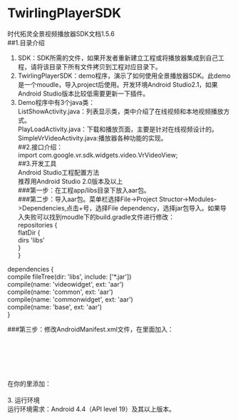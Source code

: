 # TwirlingPlayerSDK
时代拓灵全景视频播放器SDK文档1.5.6<br/>
##1.目录介绍<br/>
  1)	SDK：SDK所需的文件，如果开发者重新建立工程或将播放器集成到自己工程，请将该目录下所有文件拷贝到工程对应目录下。<br/>
  2)	TwirlingPlayerSDK：demo程序，演示了如何使用全景播放器SDK。此demo是一个moudle，导入project后使用。开发环境Android Studio2.1，如果Android Studio版本比较低需要更新一下插件。<br/>
  3)	Demo程序中有3个java类：<br/>
    ListShowActivity.java：列表显示类，类中介绍了在线视频和本地视频播放方式。<br/>
    PlayLoadActivity.java：下载和播放页面，主要是针对在线视频设计的。<br/>
    SimpleVrVideoActivity.java:播放器各种功能的实现。<br/>
##2.接口介绍：<br/>
  import com.google.vr.sdk.widgets.video.VrVideoView;<br/>
##3.开发工具<br/>
  Android Studio工程配置方法<br/>
  推荐用Android Studio 2.0版本及以上<br/>
###第一步：在工程app/libs目录下放入aar包。<br/>
###第二步：导入aar包。菜单栏选择File->Project Structor->Modules->Dependencies,点击+号，选择File dependency，选择jar包导入。如果导入失败可以找到moudle下的build.gradle文件进行修改：<br/>
repositories {<br/>
    flatDir {<br/>
      dirs 'libs'<br/>
    }<br/>
}<br/>
<p></p>
dependencies {<br/>
    compile fileTree(dir: 'libs', include: ['*.jar'])<br/>
    compile(name: 'videowidget', ext: 'aar')<br/>
    compile(name: 'common', ext: 'aar')<br/>
    compile(name: 'commonwidget', ext: 'aar')<br/>
    compile(name: 'base', ext: 'aar')<br/>
}<br/>
<p></p>
###第三步：修改AndroidManifest.xml文件，在里面加入：<br/>
<!-- These permissions are used by Google VR SDK to get the best Google VR headset profiles. !-->
<uses-permission android:name="android.permission.INTERNET" /><br/>
<uses-permission android:name="android.permission.ACCESS_NETWORK_STATE" /><br/>
<uses-permission android:name="android.permission.READ_EXTERNAL_STORAGE" /><br/>
<uses-permission android:name="android.permission.ACCESS_NETWORK_STATE" /><br/>
<uses-permission android:name="android.permission.WRITE_EXTERNAL_STORAGE" /><br/>
<uses-permission android:name="android.permission.MOUNT_UNMOUNT_FILESYSTEMS"/><br/>
在你的<intent-filter>里添加：<br/>
<category android:name="com.google.intent.category.CARDBOARD" /><br/>
3. 运行环境<br/>
  运行环境需求：Android 4.4（API level 19）及其以上版本。<br/>
